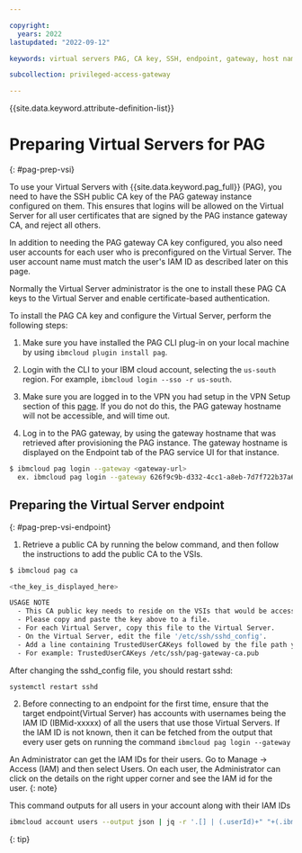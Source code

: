 ```yaml
---

copyright:
  years: 2022
lastupdated: "2022-09-12"

keywords: virtual servers PAG, CA key, SSH, endpoint, gateway, host name

subcollection: privileged-access-gateway

---
```


{{site.data.keyword.attribute-definition-list}}

# Preparing Virtual Servers for PAG
{: #pag-prep-vsi}

To use your Virtual Servers with {{site.data.keyword.pag_full}} (PAG), you need to have the SSH public CA key of the PAG gateway instance configured on them. This ensures that logins will be allowed on the Virtual Server for all user certificates that are signed by the PAG instance gateway CA, and reject all others.

In addition to needing the PAG gateway CA key configured, you also need user accounts for each user who is preconfigured on the Virtual Server. The user account name must match the user's IAM ID as described later on this page.

Normally the Virtual Server administrator is the one to install these PAG CA keys to the Virtual Server and enable certificate-based authentication.

To install the PAG CA key and configure the Virtual Server, perform the following steps:

1. Make sure you have installed the PAG CLI plug-in on your local machine by using `ibmcloud plugin install pag`.

2. Login with the CLI to your IBM cloud account, selecting the `us-south` region. For example, `ibmcloud login --sso -r us-south`.

3. Make sure you are logged in to the VPN you had setup in the VPN Setup section of this [page](/docs/privileged-access-gateway?topic=privileged-access-gateway-pag-requirements). If you do not do this, the PAG gateway hostname will not be accessible, and will time out.

4. Log in to the PAG gateway, by using the gateway hostname that was retrieved after provisioning the PAG instance. The gateway hostname is displayed on the Endpoint tab of the PAG service UI for that instance.

```sh
$ ibmcloud pag login --gateway <gateway-url>
  ex. ibmcloud pag login --gateway 626f9c9b-d332-4cc1-a8eb-7d7f722b37a6.pag.appdomain.cloud
```

## Preparing the Virtual Server endpoint
{: #pag-prep-vsi-endpoint}

1. Retrieve a public CA by running the below command, and then follow the instructions to add the public CA to the VSIs.

```sh
$ ibmcloud pag ca

<the_key_is_displayed_here>

USAGE NOTE
  - This CA public key needs to reside on the VSIs that would be accessed with PAG gateway.
  - Please copy and paste the key above to a file.
  - For each Virtual Server, copy this file to the Virtual Server.
  - On the Virtual Server, edit the file '/etc/ssh/sshd_config'.
  - Add a line containing TrustedUserCAKeys followed by the file path you copied the key file to.
  - For example: TrustedUserCAKeys /etc/ssh/pag-gateway-ca.pub
```
After changing the sshd_config file, you should restart sshd:

```sh
systemctl restart sshd
```

2. Before connecting to an endpoint for the first time, ensure that the target endpoint(Virtual Server) has accounts with usernames being the IAM ID (IBMid-xxxxx) of all the users that use those Virtual Servers. If the IAM ID is not known, then it can be fetched from the output that every user gets on running the command `ibmcloud pag login --gateway`

An Administrator can get the IAM IDs for their users. Go to Manage -> Access (IAM) and then select Users. On each user, the Administrator can click on the details on the right upper corner and see the IAM id for the user.
{: note}

This command outputs for all users in your account along with their IAM IDs
```sh
ibmcloud account users --output json | jq -r '.[] | (.userId)+" "+(.ibmUniqueId)'
```
{: tip}

